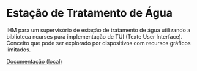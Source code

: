 # Estação de Tratamento de Água

IHM para um supervisório de estação de tratamento de água utilizando a biblioteca ncurses para implementação de TUI (Texte User Interface). Conceito que pode ser explorado por dispositivos com recursos gráficos limitados.

[Documentação (local)](html/index.html)

